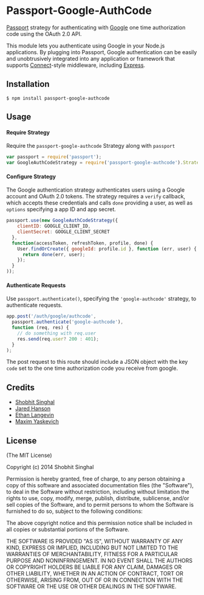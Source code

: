 # Passport-Google-AuthCode

[Passport](http://passportjs.org/) strategy for authenticating with [Google](http://www.google.com/)
one time authorization code using the OAuth 2.0 API.

This module lets you authenticate using Google in your Node.js applications.
By plugging into Passport, Google authentication can be easily and
unobtrusively integrated into any application or framework that supports
[Connect](http://www.senchalabs.org/connect/)-style middleware, including
[Express](http://expressjs.com/).

## Installation

    $ npm install passport-google-authcode

## Usage

#### Require Strategy

Require the `passport-google-authcode` Strategy along with `passport`

```js
var passport = require('passport');
var GoogleAuthCodeStrategy = require('passport-google-authcode').Strategy;
```

#### Configure Strategy

The Google authentication strategy authenticates users using a Google
account and OAuth 2.0 tokens.  The strategy requires a `verify` callback, which
accepts these credentials and calls `done` providing a user, as well as
`options` specifying a app ID and app secret.

```js
passport.use(new GoogleAuthCodeStrategy({
    clientID: GOOGLE_CLIENT_ID,
    clientSecret: GOOGLE_CLIENT_SECRET
  },
  function(accessToken, refreshToken, profile, done) {
    User.findOrCreate({ googleId: profile.id }, function (err, user) {
      return done(err, user);
    });
  }
));
```

#### Authenticate Requests

Use `passport.authenticate()`, specifying the `'google-authcode'` strategy, to authenticate requests.

```js
app.post('/auth/google/authcode',
  passport.authenticate('google-authcode'),
  function (req, res) {
    // do something with req.user
    res.send(req.user? 200 : 401);
  }
);
```

The post request to this route should include a JSON object with the key `code` set to the one time authorization code you receive from google.

## Credits

  - [Shobhit Singhal](https://github.com/shobhitsinghal624)
  - [Jared Hanson](https://github.com/jaredhanson)
  - [Ethan Langevin](https://github.com/ejlangev)
  - [Maxim Yaskevich](https://github.com/myaskevich)

## License

(The MIT License)

Copyright (c) 2014 Shobhit Singhal

Permission is hereby granted, free of charge, to any person obtaining a copy of
this software and associated documentation files (the "Software"), to deal in
the Software without restriction, including without limitation the rights to
use, copy, modify, merge, publish, distribute, sublicense, and/or sell copies of
the Software, and to permit persons to whom the Software is furnished to do so,
subject to the following conditions:

The above copyright notice and this permission notice shall be included in all
copies or substantial portions of the Software.

THE SOFTWARE IS PROVIDED "AS IS", WITHOUT WARRANTY OF ANY KIND, EXPRESS OR
IMPLIED, INCLUDING BUT NOT LIMITED TO THE WARRANTIES OF MERCHANTABILITY, FITNESS
FOR A PARTICULAR PURPOSE AND NONINFRINGEMENT. IN NO EVENT SHALL THE AUTHORS OR
COPYRIGHT HOLDERS BE LIABLE FOR ANY CLAIM, DAMAGES OR OTHER LIABILITY, WHETHER
IN AN ACTION OF CONTRACT, TORT OR OTHERWISE, ARISING FROM, OUT OF OR IN
CONNECTION WITH THE SOFTWARE OR THE USE OR OTHER DEALINGS IN THE SOFTWARE.
